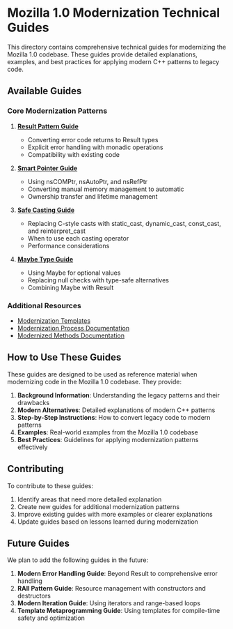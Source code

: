 # Mozilla 1.0 Modernization Technical Guides

This directory contains comprehensive technical guides for modernizing the Mozilla 1.0 codebase. These guides provide detailed explanations, examples, and best practices for applying modern C++ patterns to legacy code.

## Available Guides

### Core Modernization Patterns

1. [**Result Pattern Guide**](result_pattern_guide.md)
   - Converting error code returns to Result<T> types
   - Explicit error handling with monadic operations
   - Compatibility with existing code

2. [**Smart Pointer Guide**](smart_pointer_guide.md)
   - Using nsCOMPtr, nsAutoPtr, and nsRefPtr
   - Converting manual memory management to automatic
   - Ownership transfer and lifetime management

3. [**Safe Casting Guide**](safe_casting_guide.md)
   - Replacing C-style casts with static_cast, dynamic_cast, const_cast, and reinterpret_cast
   - When to use each casting operator
   - Performance considerations

4. [**Maybe Type Guide**](maybe_type_guide.md)
   - Using Maybe<T> for optional values
   - Replacing null checks with type-safe alternatives
   - Combining Maybe<T> with Result<T>

### Additional Resources

- [Modernization Templates](../modernization_templates/README.md)
- [Modernization Process Documentation](../modernization_process_documentation.md)
- [Modernized Methods Documentation](../modernized_methods_documentation.md)

## How to Use These Guides

These guides are designed to be used as reference material when modernizing code in the Mozilla 1.0 codebase. They provide:

1. **Background Information**: Understanding the legacy patterns and their drawbacks
2. **Modern Alternatives**: Detailed explanations of modern C++ patterns
3. **Step-by-Step Instructions**: How to convert legacy code to modern patterns
4. **Examples**: Real-world examples from the Mozilla 1.0 codebase
5. **Best Practices**: Guidelines for applying modernization patterns effectively

## Contributing

To contribute to these guides:

1. Identify areas that need more detailed explanation
2. Create new guides for additional modernization patterns
3. Improve existing guides with more examples or clearer explanations
4. Update guides based on lessons learned during modernization

## Future Guides

We plan to add the following guides in the future:

1. **Modern Error Handling Guide**: Beyond Result<T> to comprehensive error handling
2. **RAII Pattern Guide**: Resource management with constructors and destructors
3. **Modern Iteration Guide**: Using iterators and range-based loops
4. **Template Metaprogramming Guide**: Using templates for compile-time safety and optimization 